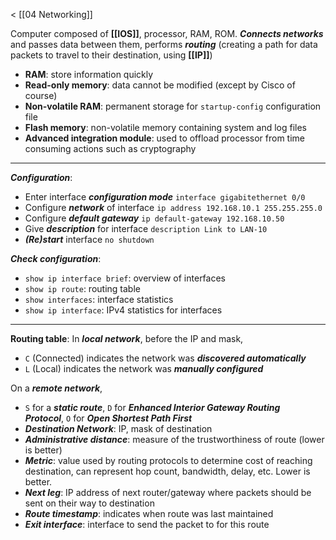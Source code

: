 < [[04 Networking]]

Computer composed of **[[IOS]]**, processor, RAM, ROM. 
***Connects networks*** and passes data between them, performs ***routing*** (creating a path for data packets to travel to their destination, using **[[IP]]**)

- **RAM**: store information quickly
- **Read-only memory**: data cannot be modified (except by Cisco of course)
- **Non-volatile RAM**: permanent storage for `startup-config` configuration file
- **Flash memory**: non-volatile memory containing system and log files
- **Advanced integration module**: used to offload processor from time consuming actions such as cryptography
___

***Configuration***:
- Enter interface ***configuration mode***
	`interface gigabitethernet 0/0`
- Configure ***network*** of interface
	`ip address 192.168.10.1 255.255.255.0`
- Configure ***default gateway***
	`ip default-gateway 192.168.10.50`
- Give ***description*** for interface
	`description Link to LAN-10`
- ***(Re)start*** interface
	`no shutdown`

***Check configuration***: 
- `show ip interface brief`: overview of interfaces
- `show ip route`: routing table
- `show interfaces`: interface statistics
- `show ip interface`: IPv4 statistics for interfaces
___

**Routing table**:
In ***local network***, before the IP and mask,
- `C` (Connected) indicates the network was ***discovered automatically***
- `L` (Local) indicates the network was ***manually configured***

On a ***remote network***,
- `S` for a ***static route***, `D` for ***Enhanced Interior Gateway Routing Protocol***, `O` for ***Open Shortest Path First***
- ***Destination Network***: IP, mask of destination
- ***Administrative distance***: measure of the trustworthiness of route (lower is better)
- ***Metric***: value used by routing protocols to determine cost of reaching destination, can represent hop count, bandwidth, delay, etc. Lower is better.
- ***Next leg***: IP address of next router/gateway where packets should be sent on their way to destination
- ***Route timestamp***: indicates when route was last maintained
- ***Exit interface***: interface to send the packet to for this route

